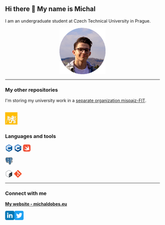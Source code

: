 ## Hi there 👋 My name is Michal
<p align="left">
I am an undergraduate student at Czech Technical University in Prague.
</p>
<p align="center">
<img src="https://github.com/mishpajz/mishpajz/blob/main/img/profilepic.png" width=150>
</p>

---

### My other repositories
I'm storing my university work in a [separate organization mispajz-FIT](https://github.com/mishpajz-FIT).

<a href="https://github.com/mishpajz-FIT"><img src="https://github.com/mishpajz-FIT/.github/blob/master/img/fitdrawnicon.png" width=40></a>
---

### Languages and tools
<p align="left">
<img src="https://github.com/devicons/devicon/blob/master/icons/c/c-original.svg" width=25> <img src="https://github.com/devicons/devicon/blob/master/icons/cplusplus/cplusplus-original.svg" width=25> <img src="https://github.com/devicons/devicon/blob/master/icons/swift/swift-original.svg" width=25>
</p>
<p align="left">
<img src="https://github.com/devicons/devicon/blob/master/icons/postgresql/postgresql-original.svg" width=25>
</p>
<p align="left">
<img src="https://github.com/devicons/devicon/blob/master/icons/bash/bash-original.svg" width=25> <img src="https://github.com/devicons/devicon/blob/master/icons/git/git-original.svg" width=25>
</p>

---

### Connect with me

**[My website - michaldobes.eu](https://michaldobes.eu)**
<p>
<a href="https://www.linkedin.com/in/mishpajz/"><img align="left" src="https://github.com/edent/SuperTinyIcons/blob/master/images/svg/linkedin.svg" width=30></a>
<a href="https://twitter.com/mishpajz"><img align="left" src="https://github.com/edent/SuperTinyIcons/blob/master/images/svg/twitter.svg" width=30></a>
<br>
</p>
<br>

